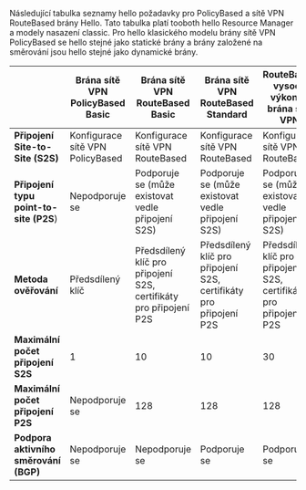 Následující tabulka seznamy hello požadavky pro PolicyBased a sítě VPN RouteBased brány Hello. Tato tabulka platí tooboth hello Resource Manager a modely nasazení classic. Pro hello klasického modelu brány sítě VPN PolicyBased se hello stejné jako statické brány a brány založené na směrování jsou hello stejné jako dynamické brány.

|  | **Brána sítě VPN PolicyBased Basic** | **Brána sítě VPN RouteBased Basic** | **Brána sítě VPN RouteBased Standard** | **RouteBased vysoce výkonná brána sítě VPN** |
| --- | --- | --- | --- | --- |
| **Připojení Site-to-Site (S2S)** |Konfigurace sítě VPN PolicyBased |Konfigurace sítě VPN RouteBased |Konfigurace sítě VPN RouteBased |Konfigurace sítě VPN RouteBased |
| **Připojení typu point-to-site (P2S**) |Nepodporuje se |Podporuje se (může existovat vedle připojení S2S) |Podporuje se (může existovat vedle připojení S2S) |Podporuje se (může existovat vedle připojení S2S) |
| **Metoda ověřování** |Předsdílený klíč |Předsdílený klíč pro připojení S2S, certifikáty pro připojení P2S |Předsdílený klíč pro připojení S2S, certifikáty pro připojení P2S |Předsdílený klíč pro připojení S2S, certifikáty pro připojení P2S |
| **Maximální počet připojení S2S** |1 |10 |10 |30 |
| **Maximální počet připojení P2S** |Nepodporuje se |128 |128 |128 |
| **Podpora aktivního směrování (BGP)** |Nepodporuje se |Nepodporuje se |Podporuje se |Podporuje se |

